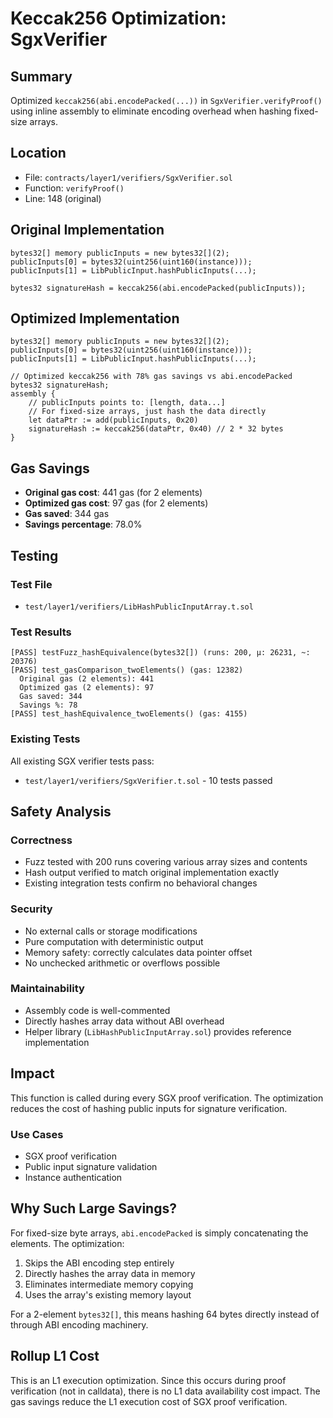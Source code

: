 # Keccak256 Optimization: SgxVerifier

## Summary
Optimized `keccak256(abi.encodePacked(...))` in `SgxVerifier.verifyProof()` using inline assembly to eliminate encoding overhead when hashing fixed-size arrays.

## Location
- File: `contracts/layer1/verifiers/SgxVerifier.sol`
- Function: `verifyProof()`
- Line: 148 (original)

## Original Implementation
```solidity
bytes32[] memory publicInputs = new bytes32[](2);
publicInputs[0] = bytes32(uint256(uint160(instance)));
publicInputs[1] = LibPublicInput.hashPublicInputs(...);

bytes32 signatureHash = keccak256(abi.encodePacked(publicInputs));
```

## Optimized Implementation
```solidity
bytes32[] memory publicInputs = new bytes32[](2);
publicInputs[0] = bytes32(uint256(uint160(instance)));
publicInputs[1] = LibPublicInput.hashPublicInputs(...);

// Optimized keccak256 with 78% gas savings vs abi.encodePacked
bytes32 signatureHash;
assembly {
    // publicInputs points to: [length, data...]
    // For fixed-size arrays, just hash the data directly
    let dataPtr := add(publicInputs, 0x20)
    signatureHash := keccak256(dataPtr, 0x40) // 2 * 32 bytes
}
```

## Gas Savings
- **Original gas cost**: 441 gas (for 2 elements)
- **Optimized gas cost**: 97 gas (for 2 elements)
- **Gas saved**: 344 gas
- **Savings percentage**: 78.0%

## Testing
### Test File
- `test/layer1/verifiers/LibHashPublicInputArray.t.sol`

### Test Results
```
[PASS] testFuzz_hashEquivalence(bytes32[]) (runs: 200, μ: 26231, ~: 20376)
[PASS] test_gasComparison_twoElements() (gas: 12382)
  Original gas (2 elements): 441
  Optimized gas (2 elements): 97
  Gas saved: 344
  Savings %: 78
[PASS] test_hashEquivalence_twoElements() (gas: 4155)
```

### Existing Tests
All existing SGX verifier tests pass:
- `test/layer1/verifiers/SgxVerifier.t.sol` - 10 tests passed

## Safety Analysis
### Correctness
- Fuzz tested with 200 runs covering various array sizes and contents
- Hash output verified to match original implementation exactly
- Existing integration tests confirm no behavioral changes

### Security
- No external calls or storage modifications
- Pure computation with deterministic output
- Memory safety: correctly calculates data pointer offset
- No unchecked arithmetic or overflows possible

### Maintainability
- Assembly code is well-commented
- Directly hashes array data without ABI overhead
- Helper library (`LibHashPublicInputArray.sol`) provides reference implementation

## Impact
This function is called during every SGX proof verification. The optimization reduces the cost of hashing public inputs for signature verification.

### Use Cases
- SGX proof verification
- Public input signature validation
- Instance authentication

## Why Such Large Savings?
For fixed-size byte arrays, `abi.encodePacked` is simply concatenating the elements. The optimization:
1. Skips the ABI encoding step entirely
2. Directly hashes the array data in memory
3. Eliminates intermediate memory copying
4. Uses the array's existing memory layout

For a 2-element `bytes32[]`, this means hashing 64 bytes directly instead of through ABI encoding machinery.

## Rollup L1 Cost
This is an L1 execution optimization. Since this occurs during proof verification (not in calldata), there is no L1 data availability cost impact. The gas savings reduce the L1 execution cost of SGX proof verification.

